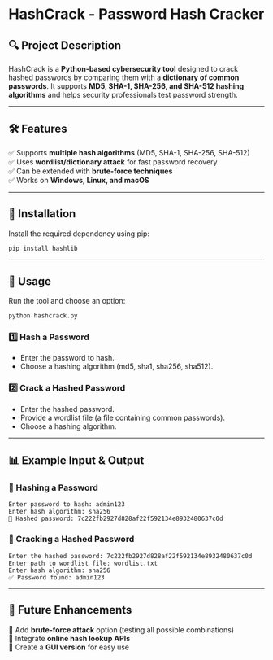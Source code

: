 # HashCrack - Password Hash Cracker

## 🔍 Project Description
HashCrack is a **Python-based cybersecurity tool** designed to crack hashed passwords by comparing them with a **dictionary of common passwords**. It supports **MD5, SHA-1, SHA-256, and SHA-512 hashing algorithms** and helps security professionals test password strength.

---

## 🛠 Features
✅ Supports **multiple hash algorithms** (MD5, SHA-1, SHA-256, SHA-512)  
✅ Uses **wordlist/dictionary attack** for fast password recovery  
✅ Can be extended with **brute-force techniques**  
✅ Works on **Windows, Linux, and macOS**  

---

## 📜 Installation
Install the required dependency using pip:
```sh
pip install hashlib
```

---

## 📂 Usage
Run the tool and choose an option:
```sh
python hashcrack.py
```

### **1️⃣ Hash a Password**
- Enter the password to hash.  
- Choose a hashing algorithm (md5, sha1, sha256, sha512).  

### **2️⃣ Crack a Hashed Password**
- Enter the hashed password.  
- Provide a wordlist file (a file containing common passwords).  
- Choose a hashing algorithm.  

---

## 📊 Example Input & Output

### **🔹 Hashing a Password**
```
Enter password to hash: admin123
Enter hash algorithm: sha256
🔐 Hashed password: 7c222fb2927d828af22f592134e8932480637c0d
```

### **🔹 Cracking a Hashed Password**
```
Enter the hashed password: 7c222fb2927d828af22f592134e8932480637c0d
Enter path to wordlist file: wordlist.txt
Enter hash algorithm: sha256
✅ Password found: admin123
```

---

## 🚀 Future Enhancements
🔹 Add **brute-force attack** option (testing all possible combinations)  
🔹 Integrate **online hash lookup APIs**  
🔹 Create a **GUI version** for easy use  



